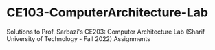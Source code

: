 # CE103-ComputerArchitecture-Lab
Solutions to Prof. Sarbazi's CE203: Computer Architecture Lab (Sharif University of Technology - Fall 2022) Assignments
